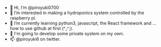 - 👋 Hi, I’m @piroyuki0700
- 👀 I’m interested in making a hydroponics system controlled by the raspberry pi.
- 🌱 I’m currently learning python3, javascript, the React framework and ... how to use github at first (^\_^;).
- 💞️ I'm going to develop some private system on my own.
- 📫 @piroyuki6 on twitter.

<!---
piroyuki0700/piroyuki0700 is a ✨ special ✨ repository because its `README.md` (this file) appears on your GitHub profile.
You can click the Preview link to take a look at your changes.
--->
